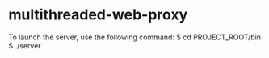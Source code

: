 # multithreaded-web-proxy

To launch the server, use the following command:
 $ cd PROJECT_ROOT/bin
 $ ./server <port number> 


